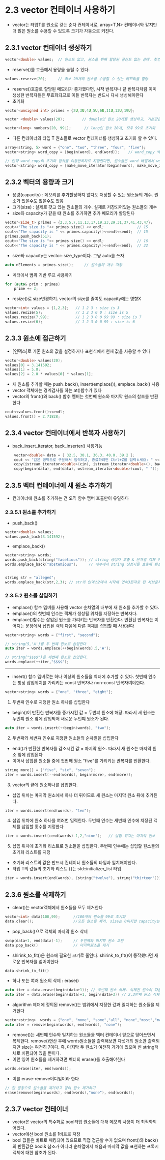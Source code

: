 # 2.3 vector<T> 컨테이너 사용하기
- vector<T>는 타입T를 원소로 갖는 순차 컨테이너로, array<T,N> 컨테이너와 같지만 더 많은 원소를 수용할 수 있도록 크기가 자동으로 커진다. 

## 2.3.1 vector<T> 컨테이너 생성하기
```C++
vector<double> values;  // 원소도 없고, 원소를 위해 할당된 공간도 없는 상태. 첫번쨰 원소를 추가할때 메모리가 자정으로 할당
```
- reserve()를 호출해서 용량을 늘릴 수 있다.
```C++
values.reserve(20);     // 최소 20개의 원소를 수용할 수 있는 메모리를 할당
```
- reserve()호출로 할당된 메모리가 증가했다면, 시작 반복자나 끝 반복자처럼 이미 생성한 반복자들은 무효화되므로 이들 반복자는 반드시 다시 생성해야한다
- 초기화
```C++
vector<unsigned int> primes = {2U,3U,4U,5U,6U,11U,13U,19U};

vector <double> values(20);        // double인 원소 20개를 생성하고, 기본값은 0으로 초기화. 중괄호를 사용하면 안됨

vector<long> numbers(20, 99L);      // long인 원소 20개, 모두 99로 초기화
```
- 다른 컨테이너의 타입 T 원소들로 vector<T> 컨테이너를 생성하고 초기화 할 수 있다.
```c++
array<string, 5> word = {"one", "two", "three", "four", "five"};
vector<string> word_copy = {begin(word), end(word)};    // word_copy 벡터는 word a배열컨테이너의 원소들로 초기화된다. 

// 만약 word_copy의 초기화 범위를 이동반복자로 지정했다면, 원소들은 word 배열에서 word_copy 벡터로 이동했을것 >> word 배열은 ""를 나타내는 string객체만 갖게 된다
vector<string> word_copy = {make_move_iterator(begin(word), make_move_iterator(end(word)))};

```

## 2.3.2 벡터의 용량과 크기
- 용량(capacity) : 메모리를 추가할당하지 않다도 저장할 수 있는 원소들의 개수. 원소가 있을수도 없을수도 있음
- 크기(size) : 실제로 갖고 있는 원소들의 개수. 실제로 저장되어있는 원소들의 개수
- size와 capacity가 같을 떄 원소를 추가하면 추가 메모리가 할당된다
```C++
vector<size_t> primes = {2,3,5,7,11,13,17,19,23,29,31,37,41,43,47};
cout<<"The size is "<< primes.size() << endl;               // 15
cout<<"The capacity is " << primes.capacity()<<endl<<endl;  // 15
primes.push_back(51);
cout<<"The size is "<< primes.size() << endl;               // 16
cout<<"The capacity is " << primes.capacity()<<endl<<endl;  // 22

```
- size와 capacity는 vector<T>::size_type이다. 그냥 auto를 쓰자
```C++
auto nElements = primes.size();     // 원소들의 개수 저장
```
- 벡터에서 범위 기반 루프 사용하기
```C++
for (auto& prim : primes)
    prime += 2;
```
- resize()로 size변경하기. vector의 size를 줄여도 capacity에는 영향X
```C++
vector<int> values = {1,2,3};   // 1 2 3 : size is 3
values.resize(5);               // 1 2 3 0 0 : size is 5
values.resize(7,99);            // 1 2 3 0 0 99 99 : size is 7
values.resize(6);               // 1 2 3 0 0 99 : size is 6
```

## 2.3.3 원소에 접근하기
- [인덱스]로 기존 원소의 값을 설정하거나 표현식에서 현재 값을 사용할 수 있다
```C++
vector<double> values(20);
values[0] = 3.141592;
values[1] = 5.0;
values[2] = 2.0 * values[0] * values[1];
```
- 새 원소를 추가할 때는 push_back(), insert(emplace()), emplace_back() 사용
- vector 객체에는 경계검사를 하는 at()함수가 있다
- vector의 front()와 back() 함수 멤버는 첫번쨰 원소와 마지막 원소의 참조를 반환한다
```C++
cout<<values.front()<<endl;
values.front() = 2.71828;
```

## 2.3.4 vector 컨테이너에서 반복자 사용하기
- back_insert_iterator, back_inserter() 사용가능
```c++
    vector<double> data = { 32.5, 30.1, 36.3, 40.0, 39.2 };
	cout << "값은 공백으로 구분해서 입력하고, 종료하려면 Ctrl+Z를 입력ㅎ세요: " << endl;
	copy(istream_iterator<double>(cin), istream_iterator<double>(), back_inserter(data));   // data에 입력값 추가
	copy(begin(data), end(data), ostream_iterator<double>(cout, " "));  //cout에 data의 원소 복제
```

## 2.3.5 벡터 컨테이너에 새 원소 추가하기
- 컨테이너에 원소를 추가하는 건 오직 함수 멤버 호출만이 유일하다
### 2.3.5.1 원소를 추가하기
- push_back()
```c++
vector<double> values;
values.push_back(3.141592);
```
- emplace_back()
```C++
vector<string> words;
words.push_back(string("facetious")); // string 생성자 호출 & 문자열 객체 이동
words.emplace_back("abstemious"); 	  // 내부에서 string 생성자를 호출해 원소를 생성


string str = "alleged";
words.emplace_back(str,2,3); // str의 인덱스2에서 시작해 연속3문자로 된 서브문자열 "leg" 객체를 내부에서 생성

```
### 2.3.5.2 원소를 삽입하기
- emplace() 함수 멤버를 사용해 vector 순차열의 내부에 새 원소를 추가할 수 있다.
- emplace()의 첫번쨰 인수는 객체가 생성될 위치를 지정하는 반복자다. 
- emplace()함수는 삽입된 원소를 가리키는 반복자를 반환한다. 반환된 반복자는 이어지는 문장에서 삽입된 객체 다음에 다른 객체를 삽입할 때 사용된다
```c++
vector<string> words = {"first", "second"};

// string(5,'A')를 두 번쨰 원소로 삽입한다
auto iter = words.emplace(++begin(words),5,'A');

// string("$$$$")를 세번째 원소로 삽입한다.
words.emplace(++iter,"$$$$");

```
---
- insert() 함수 멤버로는 하나 이상의 원소들을 벡터에 추가할 수 있다. 첫번째 인수는 항상 삽입위치를 가리키는 const 반복자나 non-const 반복자여야한다. 
```c++
vector<string> words = {"one", "three", "eight"};
```
 1. 두번째 인수로 지정한 원소 하나를 삽입한다
  - begin()이 반환한 반복자를 증가시킨 값 = 두번쨰 원소에 해당. 따라서 새 원소는 두번쨰 원소 앞에 삽입되어 새로운 두번쨰 원소가 된다.
 ```c++
 auto iter = words.insert(++begin(words), "two");
 ```
 2. 두번째와 세번쨰 인수로 지정한 원소들의 순차열을 삽입한다
  - end()가 반환한 반복자를 감소시킨 값 = 마지막 원소. 따라서 새 원소는 마지막 원소 앞에 삽입된다
  - 이어서 삽입된 원소들 중에 첫번째 원소 "five"를 가리키는 반복자를 반환한다.
 ```C++
 string more[] = {"five", "six", "seven"};
 iter = words.insert(--end(words), begin(more), end(more));
 ```
 3. vector의 끝에 원소하나를 삽입한다.
  - 삽입 위치는 마지막 원소에서 하나 더 뒤이므로 새 원소는 마지막 원소 뒤에 추가된다. 
 ```C++
 iter = words.insert(end(words), "ten");
 ```
 4. 삽입 위치에 원소 하나를 여러번 입력한다. 두번째 인수는 세번째 인수에 지정된 객체를 삽입할 횟수를 지정한다
 ```C++
 iter = words.insert(cend(words)-1,2,"nine");	// 삽입 위치는 마지막 원소
 ```

 5. 삽입 위치에 초기화 리스트로 원소들을 삽입한다. 두번째 인수에는 삽입할 원소들의 초기화 리스트를 지정
 - 초기화 리스트의 값은 반드시 컨테이너 원소들의 타입과 일치해야한다. 
 - 타입 T의 값들의 초기화 리스트 {}는 std::initializer_list<T> 타입
 ```C++
 iter = words.insert(end(words), {string("twelve"), string("thirteen")});
 ```
## 2.3.6 원소를 삭제하기
 - clear()는 vector객체에서 원소들을 모두 제거한다
 ```C++
 vector<int> data(100,99);      //100개의 원소를 99로 초기화
 data.clear();                  //모든 원소를 제거. size는 0이지만 capacity는 여전히 100
 ```
 - pop_back()으로 객체의 마지막 원소 삭제
 ```c++
 swap(data+1, end(data)-1);     // 두번쨰와 마지막 원소 교환
 data.pop_back()                // 마지막원소를 제거
 ```
 - shirink_to_fit()은 원소에 필요한 크기로 줄인다. shirink_to_fit()이 동작했다면 새로운 반복자를 얻어야한다
 ```c++
 data.shrink_to_fit()
 ```
 - 하나 또는 여러 원소의 삭제 : erase()
 ```C++
 auto iter = data.erase(begin(data+1)); // 두번쨰 원소 삭제. 삭제된 원소의 다음 원소를 가리키는 반복자를 반환한다. 이 값은 begin(data)+1. 마지막 하나 남은 원소가 삭제됫아면 end(data)가 된다
 auto iter = data.erase(begin(data)+1, begin(data+3)) // 2,3번째 원소 삭제. iter는 begin(data+1)이 된다
 ```
 - algorithm 헤더에 정의된 remove()는 범위에서 지정한 값과 일치하는 원소들을 제거한다
 ```C++
 vector<string>  words = {"one", "none", "some","all", "none","most","many"};
 auto iter = remove(begin(words), end(words), "none");
 ```
 - remove()는 세번쨰 인수와 일치하는 원소들을 벡터 컨테이너 앞으로 덮어쓰면서 복제한다. remove()연산 후에 words원소들을 출력해보면 다섯개의 원소만 출력되지만 size는 여전히 7이다. 즉, 마지막 두 원소가 여전히 거기에 있으며 빈 string객체로 치환되어 있을 뿐이다.
 - 이런 잉여 원소들을 제거하려면 벡터의 erase()를 호출해야한다
 ```C++
 words.erase(iter, end(words));
 ```
 - 이를 erase-remove이디엄이라 한다
 ```C++
 // 한 문장으로 원소들을 제거하고 잉여 원소 제거하기
 erase(remove(begin(words), end(words),"none"), end(words));
 ```

## 2.3.7 vector<bool> 컨테이너
- vector<bool>은 vector<T>의 특수화로 bool타입 원소들에 대해 메모리 사용이 더 최적화되어있다.
- vector<bool>에선 bool 원소를 1비트로 저장
- bool 값들은 비트로 패킹되어 있으므로 직접 접근할 수가 없으며 front()와 back()의 반환값은 bool& 참조가 아니라 순차열에서 처음과 마지막 값을 표현하는 프록시 객체에 대한 참조가 된다. 